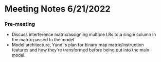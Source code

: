 # Meeting Notes 6/21/2022

### Pre-meeting

* Discuss interference matrix/assigning multiple LRs to a single column
in the matrix passed to the model
* Model architecture, Yundi's plan for binary map matrix/instruction features
and how they're transformed before being put into the main model.